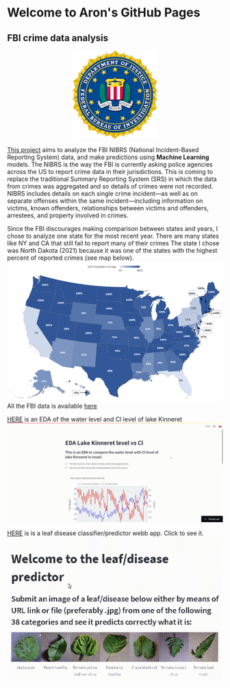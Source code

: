 # Welcome to Aron's GitHub Pages

## FBI crime data analysis
<p align="center">
<img src="FBI.png" alt="drawing" width="200"/>
</p>
   

[This project](https://github.com/apollner/apollner.github.io/blob/main/predicting-age-and-race-of-offender-nd-2021.ipynb) aims to analyze the FBI NIBRS (National Incident-Based Reporting System) data, and make predictions using **Machine Learning** models. The NIBRS is the way the FBI is currently asking police agencies across the US to report crime data in their jurisdictions. This is coming to replace the traditional Summary Reporting System (SRS) in which the data from crimes was aggregated and so details of crimes were not recorded.
NIBRS includes details on each single crime incident—as well as on separate offenses within the same incident—including information on victims, known offenders, relationships between victims and offenders, arrestees, and property involved in crimes.

Since the FBI discourages making comparison between states and years, I chose to analyze one state for the most recent year. 
There are many states like NY and CA that still fail to report many of their crimes 
The state I chose was North Dakota (2021) because it was one of the states with the highest percent of reported crimes (see map below).
![Alt Text](nibrs_pop_coverage_map_2021.png)
All the FBI data is available [here](https://crime-data-explorer.fr.cloud.gov/pages/downloads)

[HERE](https://apollner-kinneret-water-kinneret-umvoo0.streamlitapp.com/) is an EDA of the water level and Cl level of lake Kinneret 
![Alt Text](./streamlit-kinneret-2022-08-29-15-08-06.gif)

[HERE](https://share.streamlit.io/apollner/streamlit_plant_disease_app/main/plant_disease_classification.py) is is a leaf disease classifier/predictor webb app. Click to see it.
![Alt Text](./Streamlit.gif)


